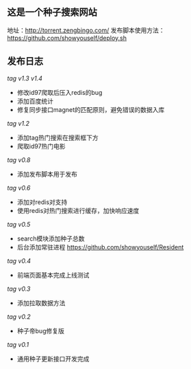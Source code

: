 ## 这是一个种子搜索网站
地址：http://torrent.zengbingo.com/
发布脚本使用方法：https://github.com/showyouself/deploy.sh

## 发布日志
*tag v1.3 v1.4*
* 修改id97爬取后压入redis的bug
* 添加百度统计
* 修复同步接口magnet的匹配原则，避免错误的数据入库

*tag v1.2*
* 添加tag热门搜索在搜索框下方
* 爬取id97热门电影

*tag v0.8*
* 添加发布脚本用于发布 

*tag v0.6*
* 添加对redis对支持
* 使用redis对热门搜索进行缓存，加快响应速度

*tag v0.5*
* search模块添加种子总数
* 后台添加常驻进程 https://github.com/showyouself/Resident

*tag v0.4*
* 前端页面基本完成上线测试

*tag v0.3*
* 添加拉取数据方法

*tag v0.2*
* 种子帝bug修复版

*tag v0.1*
* 通用种子更新接口开发完成









